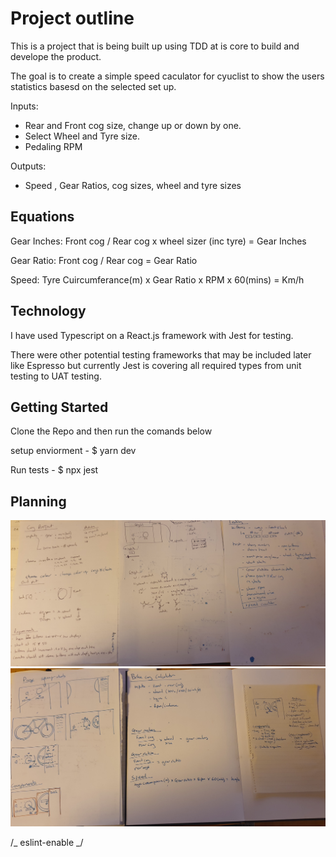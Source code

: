 # Project outline

This is a project that is being built up using TDD at is core to build and develope the product.

The goal is to create a simple speed caculator for cyuclist to show the users statistics basesd on the selected set up.

Inputs:

- Rear and Front cog size, change up or down by one.
- Select Wheel and Tyre size.
- Pedaling RPM

Outputs:

- Speed , Gear Ratios, cog sizes, wheel and tyre sizes

## Equations

Gear Inches:
Front cog / Rear cog x wheel sizer (inc tyre) = Gear Inches

Gear Ratio:
Front cog / Rear cog = Gear Ratio

Speed:
Tyre Cuircumferance(m) x Gear Ratio x RPM x 60(mins) = Km/h

## Technology

I have used Typescript on a React.js framework with Jest for testing.

There were other potential testing frameworks that may be included later like Espresso but currently Jest is covering all required types from unit testing to UAT testing.

## Getting Started

Clone the Repo and then run the comands below

setup enviorment - $ yarn dev

Run tests - $ npx jest

## Planning

<img src='readmeImages/planningOne.png' />
<img src='readmeImages/planningTwo.png' />

/_ eslint-enable _/
